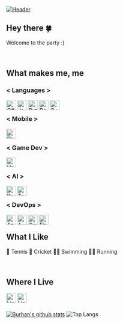 [![Header](https://brhn.dev/images/HeaderImageShort.jpg)][site]

## Hey there &#127808;
Welcome to the party :)

<br>

## What makes me, me

### < Languages >
 <img align="left" alt="C#" width="26px" src="https://upload.wikimedia.org/wikipedia/commons/0/0d/C_Sharp_wordmark.svg" />
 <img align="left" alt="Java" width="26px" src="https://upload.wikimedia.org/wikipedia/en/3/30/Java_programming_language_logo.svg" />
 <img align="left" alt="Python" width="26px" src="https://upload.wikimedia.org/wikipedia/commons/c/c3/Python-logo-notext.svg" />
 <img align="left" alt="Dart" height="26px" src="https://www.vectorlogo.zone/logos/dartlang/dartlang-icon.svg" />
 <img align="left" alt="C++" width="26px" src="https://upload.wikimedia.org/wikipedia/commons/1/18/ISO_C%2B%2B_Logo.svg" />

<br>

### < Mobile >
 <img align="left" alt="Flutter" height="26px" src="https://www.vectorlogo.zone/logos/flutterio/flutterio-icon.svg" />

<br>

### < Game Dev >
 <img align="left" alt="Unity" height="26px" src="https://www.vectorlogo.zone/logos/unity3d/unity3d-icon.svg" />

<br>

### < AI >
 <img align="left" alt="Keras" height="26px" src="https://upload.wikimedia.org/wikipedia/commons/a/ae/Keras_logo.svg" />
 <img align="left" alt="TensorFlow" height="26px" src="https://www.vectorlogo.zone/logos/tensorflow/tensorflow-icon.svg" />

<br>

### < DevOps >
 <img align="left" alt="Azure" height="26px" src="https://www.vectorlogo.zone/logos/microsoft_azure/microsoft_azure-icon.svg" />
 <img align="left" alt="AWS" height="26px" src="https://www.vectorlogo.zone/logos/amazon_aws/amazon_aws-icon.svg" />
 <img align="left" alt="GoogleCloud" height="26px" src="https://www.vectorlogo.zone/logos/google_cloud/google_cloud-icon.svg" />
 <img align="left" alt="Firebase" height="26px" src="https://www.vectorlogo.zone/logos/firebase/firebase-icon.svg" />

<br>

## What I Like
 :tennis: Tennis
 :cricket_game: Cricket
 :swimming_man: Swimming
 :running_man: Running
 
<br>

## Where I Live
 <a href = "https://www.linkedin.com/in/burhanhaq/"><img align="left" alt="LinkedIn" height="26px" src="https://www.vectorlogo.zone/logos/linkedin/linkedin-icon.svg" /> </a>
 <a href = "https://play.google.com/store/apps/developer?id=brhn.dev"><img align="left" alt="LinkedIn" height="26px" src="https://www.vectorlogo.zone/logos/google_play/google_play-icon.svg" /> </a>

<br>
<br>

[![Burhan's github stats](https://github-readme-stats.vercel.app/api?username=burhanhaq&hide=contribs,issues&count_private=true&theme=calm)](https://github.com/anuraghazra/github-readme-stats) ![Top Langs](https://github-readme-stats.vercel.app/api/top-langs/?username=burhanhaq&layout=compact&theme=calm&hide=Objective-C,Swift,ShaderLab,HLSL)

<!-- Links to social media accounts -->

[twitter]: https://twitter.com/quecifi
[linkedin]: https://www.linkedin.com/in/burhanhaq/
[site]: https://brhn.dev
[googleplay]: https://play.google.com/store/apps/developer?id=brhn.dev


<!--
**burhanhaq/burhanhaq** is a ✨ _special_ ✨ repository because its `README.md` (this file) appears on your GitHub profile.

Here are some ideas to get you started:

- 🔭 I’m currently working on ...
- 🌱 I’m currently learning ...
- 👯 I’m looking to collaborate on ...
- 🤔 I’m looking for help with ...
- 💬 Ask me about ...
- 📫 How to reach me: ...
- 😄 Pronouns: ...
- ⚡ Fun fact: ...



![Lang](https://img.shields.io/badge/Lang-Dart-informational?style=flat-square&logo=<Lang>&logoColor=white&color=red)
![OS](https://img.shields.io/badge/OS-Win-informational?style=flat-square&logo=<OW>&logoColor=white&color=red)

githubemojis: https://github.com/ikatyang/emoji-cheat-sheet/blob/master/README.md
emojis: https://emojipedia.org/emoji/
html emoji icons: https://www.fileformat.info/index.htm
logos: https://www.vectorlogo.zone/

-->
